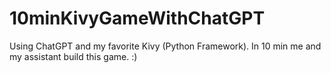 # 10minKivyGameWithChatGPT
Using ChatGPT and my favorite Kivy (Python Framework). In 10 min me and my assistant build this game. :)
